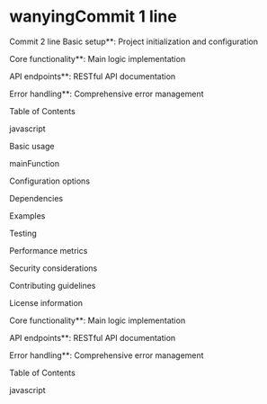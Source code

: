# wanyingCommit 1 line
Commit 2 line
Basic setup**: Project initialization and configuration

Core functionality**: Main logic implementation

API endpoints**: RESTful API documentation

Error handling**: Comprehensive error management

Table of Contents

javascript

Basic usage

mainFunction

Configuration options

Dependencies

Examples

Testing

Performance metrics

Security considerations

Contributing guidelines

License information

Core functionality**: Main logic implementation

API endpoints**: RESTful API documentation

Error handling**: Comprehensive error management

Table of Contents

javascript

